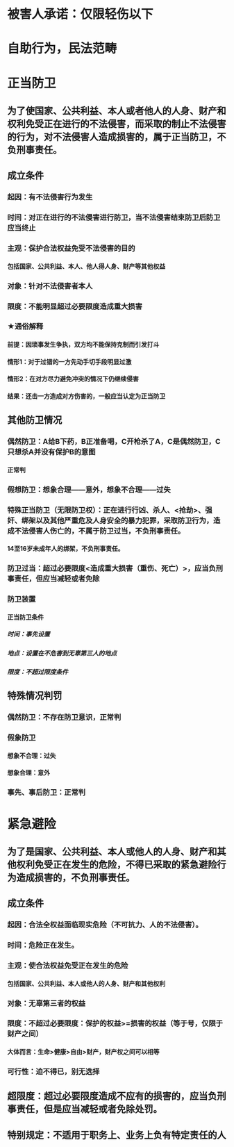 # 被害人承诺：仅限轻伤以下
# 自助行为，民法范畴
# 正当防卫
## 为了使国家、公共利益、本人或者他人的人身、财产和权利免受正在进行的不法侵害，而采取的制止不法侵害的行为，对不法侵害人造成损害的，属于正当防卫，不负刑事责任。
## 成立条件
### 起因：有不法侵害行为发生
### 时间：对正在进行的不法侵害进行防卫，当不法侵害结束防卫后防卫应当终止
### 主观：保护合法权益免受不法侵害的目的
#### 包括国家、公共利益、本人、他人得人身、财产等其他权益
### 对象：针对不法侵害者本人
### 限度：不能明显超过必要限度造成重大损害
### ★通俗解释
#### 前提：因琐事发生争执，双方均不能保持克制而引发打斗
#### 情形1：对于过错的一方先动手切手段明显过激
#### 情形2：在对方尽力避免冲突的情况下仍继续侵害
#### 结果：还击一方造成对方伤害的，一般应当认定为正当防卫
## 其他防卫情况
### 偶然防卫：A给B下药，B正准备喝，C开枪杀了A，C是偶然防卫，C只想杀A并没有保护B的意图
#### 正常判
### 假想防卫：想象合理——意外，想象不合理——过失
### 特殊正当防卫（无限防卫权）：正在进行行凶、杀人、<抢劫>、强奸、绑架以及其他严重危及人身安全的暴力犯罪，采取防卫行为，造成不法侵害人伤亡的，不属于防卫过当，不负刑事责任。
#### 14至16岁未成年人的绑架，不负刑事责任。
### 防卫过当：超过必要限度<造成重大损害（重伤、死亡）>，应当负刑事责任，但应当减轻或者免除

### 防卫装置
#### 正当防卫条件
##### 时间：事先设置
##### 地点：设置在不危害到无辜第三人的地点
##### 限度：不超过限度条件
## 特殊情况判罚
### 偶然防卫：不存在防卫意识，正常判
### 假象防卫
#### 想象不合理：过失
#### 想象合理：意外
### 事先、事后防卫：正常判

# 紧急避险
## 为了是国家、公共利益、本人或他人的人身、财产和其他权利免受正在发生的危险，不得已采取的紧急避险行为造成损害的，不负刑事责任。
## 成立条件
### 起因：合法全权益面临现实危险（不可抗力、人的不法侵害）。
### 时间：危险正在发生。
### 主观：使合法权益免受正在发生的危险
#### 包括国家、公共利益、本人或他人的人身、财产和其他权利
### 对象：无辜第三者的权益
### 限度：不超过必要限度：保护的权益>=损害的权益（等于号，仅限于财产之间）
#### 大体而言：生命>健康>自由>财产，财产权之间可以相等
### 可行性：迫不得已，别无选择
## 超限度：超过必要限度造成不应有的损害的，应当负刑事责任，但是应当减轻或者免除处罚。
## 特别规定：不适用于职务上、业务上负有特定责任的人